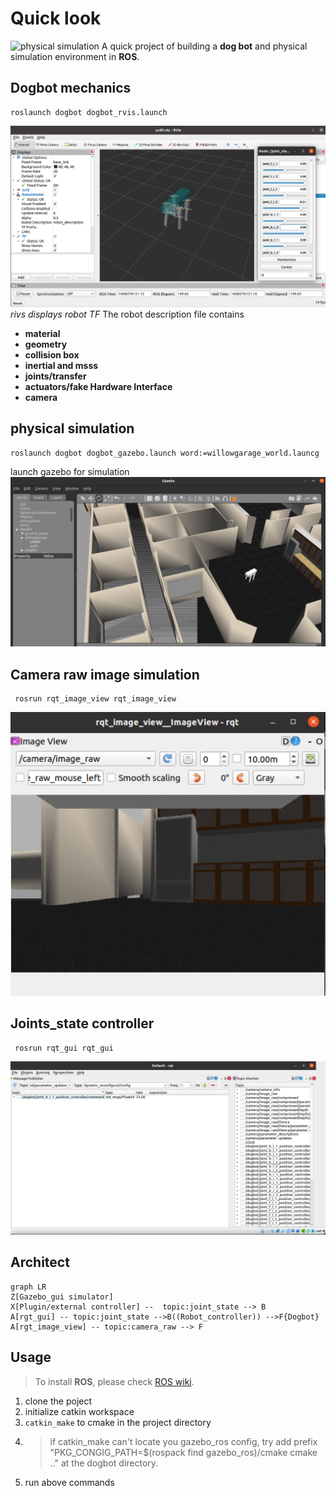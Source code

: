 
# Quick look


![physical simulation](/doc/ezgif-5-0ebe57dec0.gif)
A quick project of building a **dog bot** and physical simulation environment in **ROS**.
## Dogbot mechanics

    roslaunch dogbot dogbot_rvis.launch
![rivs displays robot TF](/doc/WechatIMG37.jpeg)
*rivs displays robot TF*
The robot description file contains
 - **material**
 - **geometry**
 - **collision box**
 - **inertial and msss**
 - **joints/transfer**
 - **actuators/fake Hardware Interface**
 - **camera**
 ## physical simulation

    roslaunch dogbot dogbot_gazebo.launch word:=willowgarage_world.launcg
  
  launch gazebo for  simulation 
![alt text](/doc/WechatIMG38.png)
  
## Camera raw image simulation
     rosrun rqt_image_view rqt_image_view
![alt text](/doc/WechatIMG39.png)


## Joints_state controller
     rosrun rqt_gui rqt_gui
![alt text](/doc/WechatIMG40.png)

## Architect
```mermaid
graph LR
Z[Gazebo_gui simulator]
X[Plugin/external controller] --  topic:joint_state --> B
A[rgt_gui] -- topic:joint_state -->B((Robot_controller)) -->F{Dogbot}
A[rgt_image_view] -- topic:camera_raw --> F
```
## Usage


> To install **ROS**, please check [ROS wiki](https://wiki.ros.org/ROS/Installation).



 1. clone the poject
 2. initialize catkin workspace
 3.  `catkin_make` to cmake in the project directory
 4. >if catkin_make can't locate you gazebo_ros config, try add prefix "PKG_CONGIG_PATH=$(rospack find gazebo_ros)/cmake cmake .." at the dogbot directory.
 5. run above commands
